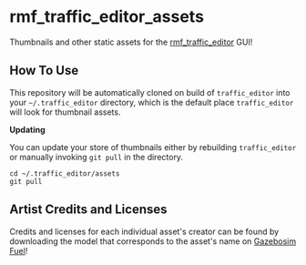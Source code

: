 # rmf_traffic_editor_assets

Thumbnails and other static assets for the [rmf_traffic_editor](https://github.com/open-rmf/rmf_traffic_editor) GUI!



## How To Use

This repository will be automatically cloned on build of `traffic_editor` into your `~/.traffic_editor` directory, which is the default place `traffic_editor` will look for thumbnail assets.

**Updating**

You can update your store of thumbnails either by rebuilding `traffic_editor` or manually invoking `git pull` in the directory.

```shell
cd ~/.traffic_editor/assets
git pull
```



## Artist Credits and Licenses

Credits and licenses for each individual asset's creator can be found by downloading the model that corresponds to the asset's name on [Gazebosim Fuel](https://app.gazebosim.org/fuel)!
